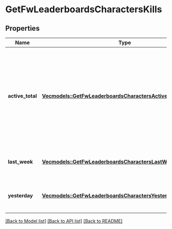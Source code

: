 # GetFwLeaderboardsCharactersKills

## Properties

Name | Type | Description | Notes
------------ | ------------- | ------------- | -------------
**active_total** | [**Vec<models::GetFwLeaderboardsCharactersActiveTotalActiveTotal>**](get_fw_leaderboards_characters_active_total_active_total.md) | Top 100 ranking of pilots active in faction warfare by total kills. A pilot is considered \"active\" if they have participated in faction warfare in the past 14 days | 
**last_week** | [**Vec<models::GetFwLeaderboardsCharactersLastWeekLastWeek>**](get_fw_leaderboards_characters_last_week_last_week.md) | Top 100 ranking of pilots by kills in the past week | 
**yesterday** | [**Vec<models::GetFwLeaderboardsCharactersYesterdayYesterday>**](get_fw_leaderboards_characters_yesterday_yesterday.md) | Top 100 ranking of pilots by kills in the past day | 

[[Back to Model list]](../README.md#documentation-for-models) [[Back to API list]](../README.md#documentation-for-api-endpoints) [[Back to README]](../README.md)



